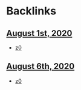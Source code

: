 
# Backlinks
## [August 1st, 2020](<August 1st, 2020.md>)
- [z0](<z0.md>)

## [August 6th, 2020](<August 6th, 2020.md>)
- [z0](<z0.md>)

